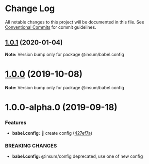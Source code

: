 # Change Log

All notable changes to this project will be documented in this file.
See [Conventional Commits](https://conventionalcommits.org) for commit guidelines.

## [1.0.1](https://github.com/inscriptum/insum/compare/@insum/babel.config@1.0.1-feature-loaders.0...@insum/babel.config@1.0.1) (2020-01-04)

**Note:** Version bump only for package @insum/babel.config





# [1.0.0](https://github.com/inscriptum/insum/compare/@insum/babel.config@1.0.0-alpha.0...@insum/babel.config@1.0.0) (2019-10-08)

**Note:** Version bump only for package @insum/babel.config





# 1.0.0-alpha.0 (2019-09-18)


### Features

* **babel.config:** 🌟 create config ([427ef7a](https://github.com/inscriptum/insum/commit/427ef7a))


### BREAKING CHANGES

* **babel.config:** @insum/config deprecated, use one of new config
